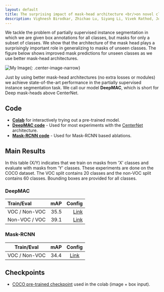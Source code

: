 ```yaml
---
layout: default
title: The surprising impact of mask-head architecture <br/>on novel class segmentation
description: Vighnesh Birodkar, Zhichao Lu, Siyang Li, Vivek Rathod, Jonathan Huang</br>Google
---
```



We tackle the problem of partially supervised instance segmentation in which we
are given box annotations for all classes, but masks for only a subset of
classes. We show that the architecture of the mask head plays a surprisingly
important role in generalizing to masks of unseen classes. The figure below
shows improved mask predictions for unseen classes as we use better mask-head
architectures.

![My Image]({{site.url}}/{{site.baseurl}}/assets/mask_improvement.png){: .center-image-narrow}

Just by using better mask-head architectures (no extra losses or modules) we
achieve state-of-the-art performance in the partially supervised instance
segmentation task. We call our model **DeepMAC**, which is short for Deep
mask-heads above CenterNet.

## Code

*   [**Colab**](https://github.com/tensorflow/models/tree/master/research/object_detection/colab_tutorials/deepmac_colab.ipynb)
    for interactively trying out a pre-trained model.
*   [**DeepMAC code**](https://github.com/tensorflow/models/blob/master/research/object_detection/g3doc/deepmac.md) -
    Used for most experiments with the
    [CenterNet](https://arxiv.org/abs/1904.07850) architecture.
*   [**Mask-RCNN code**](https://github.com/tensorflow/models/tree/master/official/vision/beta/projects/deepmac_maskrcnn) -
    Used for Mask-RCNN based ablations.

## Main Results

In this table (X/Y) indicates that we train on masks from 'X' classes and
evaluate with masks from 'Y' classes. These experiments are done on the COCO
dataset. The VOC split contains 20 classes and the non-VOC split contains 60
classes. Bounding boxes are provided for all classes.

### DeepMAC

| Train/Eval | mAP | Config |
|:-----------| --:| --------:| 
| VOC / Non-VOC | 35.5|[Link]() |
| Non-VOC / VOC | 39.1|[Link]() |

### Mask-RCNN

| Train/Eval      | mAP       | Config                                                       |
|:---------------:| :--------:|:------------------------------------------------------------:|
| VOC / Non-VOC | 34.4|[Link]() |

## Checkpoints

*   [COCO pre-trained checkpoint](http://download.tensorflow.org/models/object_detection/tf2/20210329/deepmac_1024x1024_coco17.tar.gz) used in the colab (image + box input).
